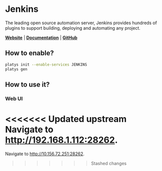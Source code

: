 # Jenkins

The leading open source automation server, Jenkins provides hundreds of plugins to support building, deploying and automating any project. 

**[Website](https://www.jenkins.io/)** | **[Documentation](https://docs.unitycatalog.io/)** | **[GitHub](https://github.com/jenkinsci/jenkins)**

## How to enable?

```bash
platys init --enable-services JENKINS
platys gen
```

## How to use it?

### Web UI

<<<<<<< Updated upstream
Navigate to <http://192.168.1.112:28262>.
=======
Navigate to <http://10.156.72.251:28262>.
>>>>>>> Stashed changes
